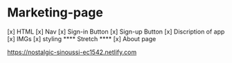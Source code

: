 # Marketing-page

[x] HTML
[x] Nav
[x] Sign-in Button
[x] Sign-up Button
[x] Discription of app
[x] IMGs
[x] styling
**** Stretch ****
[x] About page 

https://nostalgic-sinoussi-ec1542.netlify.com